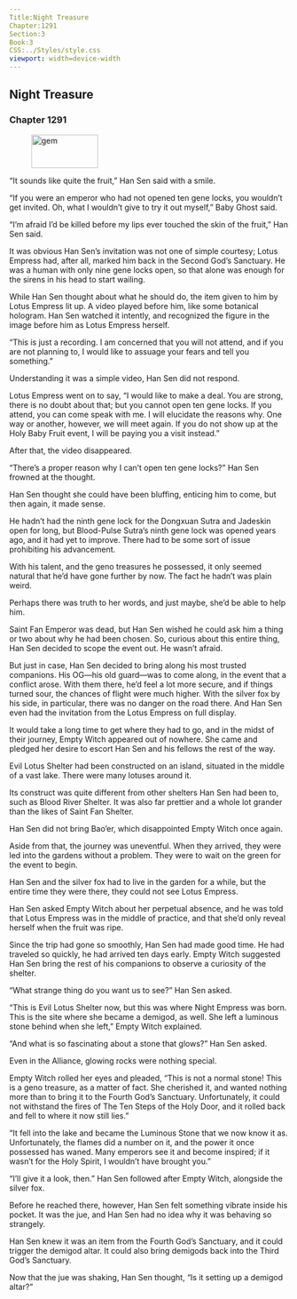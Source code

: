 ```yaml
---
Title:Night Treasure 
Chapter:1291 
Section:3 
Book:3 
CSS:../Styles/style.css 
viewport: width=device-width
---
```

  
## Night Treasure
### Chapter 1291
  
<figure>
	<img src="../Images/gem.gif" alt="gem" id="gem" width="120" height="60" />
</figure>
  

  
“It sounds like quite the fruit,” Han Sen said with a smile.

“If you were an emperor who had not opened ten gene locks, you wouldn’t get invited. Oh, what I wouldn’t give to try it out myself,” Baby Ghost said.

“I’m afraid I’d be killed before my lips ever touched the skin of the fruit,” Han Sen said.

It was obvious Han Sen’s invitation was not one of simple courtesy; Lotus Empress had, after all, marked him back in the Second God’s Sanctuary. He was a human with only nine gene locks open, so that alone was enough for the sirens in his head to start wailing.

While Han Sen thought about what he should do, the item given to him by Lotus Empress lit up. A video played before him, like some botanical hologram. Han Sen watched it intently, and recognized the figure in the image before him as Lotus Empress herself.

“This is just a recording. I am concerned that you will not attend, and if you are not planning to, I would like to assuage your fears and tell you something.”

Understanding it was a simple video, Han Sen did not respond.

Lotus Empress went on to say, “I would like to make a deal. You are strong, there is no doubt about that; but you cannot open ten gene locks. If you attend, you can come speak with me. I will elucidate the reasons why. One way or another, however, we will meet again. If you do not show up at the Holy Baby Fruit event, I will be paying you a visit instead.”

After that, the video disappeared.

“There’s a proper reason why I can’t open ten gene locks?” Han Sen frowned at the thought.

Han Sen thought she could have been bluffing, enticing him to come, but then again, it made sense.

He hadn’t had the ninth gene lock for the Dongxuan Sutra and Jadeskin open for long, but Blood-Pulse Sutra’s ninth gene lock was opened years ago, and it had yet to improve. There had to be some sort of issue prohibiting his advancement.

With his talent, and the geno treasures he possessed, it only seemed natural that he’d have gone further by now. The fact he hadn’t was plain weird.

Perhaps there was truth to her words, and just maybe, she’d be able to help him.

Saint Fan Emperor was dead, but Han Sen wished he could ask him a thing or two about why he had been chosen. So, curious about this entire thing, Han Sen decided to scope the event out. He wasn’t afraid.

But just in case, Han Sen decided to bring along his most trusted companions. His OG—his old guard—was to come along, in the event that a conflict arose. With them there, he’d feel a lot more secure, and if things turned sour, the chances of flight were much higher. With the silver fox by his side, in particular, there was no danger on the road there. And Han Sen even had the invitation from the Lotus Empress on full display.

It would take a long time to get where they had to go, and in the midst of their journey, Empty Witch appeared out of nowhere. She came and pledged her desire to escort Han Sen and his fellows the rest of the way.

Evil Lotus Shelter had been constructed on an island, situated in the middle of a vast lake. There were many lotuses around it.

Its construct was quite different from other shelters Han Sen had been to, such as Blood River Shelter. It was also far prettier and a whole lot grander than the likes of Saint Fan Shelter.

Han Sen did not bring Bao’er, which disappointed Empty Witch once again.

Aside from that, the journey was uneventful. When they arrived, they were led into the gardens without a problem. They were to wait on the green for the event to begin.

Han Sen and the silver fox had to live in the garden for a while, but the entire time they were there, they could not see Lotus Empress.

Han Sen asked Empty Witch about her perpetual absence, and he was told that Lotus Empress was in the middle of practice, and that she’d only reveal herself when the fruit was ripe.

Since the trip had gone so smoothly, Han Sen had made good time. He had traveled so quickly, he had arrived ten days early. Empty Witch suggested Han Sen bring the rest of his companions to observe a curiosity of the shelter.

“What strange thing do you want us to see?” Han Sen asked.

“This is Evil Lotus Shelter now, but this was where Night Empress was born. This is the site where she became a demigod, as well. She left a luminous stone behind when she left,” Empty Witch explained.

“And what is so fascinating about a stone that glows?” Han Sen asked.

Even in the Alliance, glowing rocks were nothing special.

Empty Witch rolled her eyes and pleaded, “This is not a normal stone! This is a geno treasure, as a matter of fact. She cherished it, and wanted nothing more than to bring it to the Fourth God’s Sanctuary. Unfortunately, it could not withstand the fires of The Ten Steps of the Holy Door, and it rolled back and fell to where it now still lies.”

“It fell into the lake and became the Luminous Stone that we now know it as. Unfortunately, the flames did a number on it, and the power it once possessed has waned. Many emperors see it and become inspired; if it wasn’t for the Holy Spirit, I wouldn’t have brought you.”

“I’ll give it a look, then.” Han Sen followed after Empty Witch, alongside the silver fox.

Before he reached there, however, Han Sen felt something vibrate inside his pocket. It was the jue, and Han Sen had no idea why it was behaving so strangely.

Han Sen knew it was an item from the Fourth God’s Sanctuary, and it could trigger the demigod altar. It could also bring demigods back into the Third God’s Sanctuary.

Now that the jue was shaking, Han Sen thought, “Is it setting up a demigod altar?”